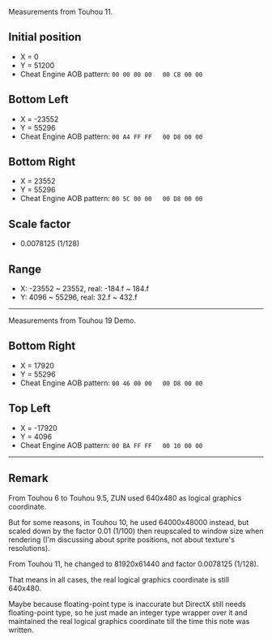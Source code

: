 Measurements from Touhou 11.
## Initial position
* X = 0
* Y = 51200
* Cheat Engine AOB pattern: `00 00 00 00   00 C8 00 00`
## Bottom Left
* X = -23552
* Y = 55296
* Cheat Engine AOB pattern: `00 A4 FF FF   00 D8 00 00`
## Bottom Right
* X = 23552
* Y = 55296
* Cheat Engine AOB pattern: `00 5C 00 00   00 D8 00 00`
## Scale factor
* 0.0078125 (1/128)
## Range
* X: -23552 ~ 23552, real: -184.f ~ 184.f
* Y: 4096 ~ 55296, real: 32.f ~ 432.f
---
Measurements from Touhou 19 Demo.
## Bottom Right
* X = 17920
* Y = 55296
* Cheat Engine AOB pattern: `00 46 00 00   00 D8 00 00`
## Top Left
* X = -17920
* Y = 4096
* Cheat Engine AOB pattern: `00 BA FF FF   00 10 00 00`
---
## Remark

From Touhou 6 to Touhou 9.5, ZUN used 640x480 as logical graphics coordinate.

But for some reasons, in Touhou 10, he used 64000x48000 instead, but scaled down by the factor 0.01 (1/100) then reupscaled to window size when rendering (I'm discussing about sprite positions, not about texture's resolutions).

From Touhou 11, he changed to 81920x61440 and factor 0.0078125 (1/128).

That means in all cases, the real logical graphics coordinate is still 640x480.

Maybe because floating-point type is inaccurate but DirectX still needs floating-point type, so he just made an integer type wrapper over it and maintained the real logical graphics coordinate till the time this note was written.
